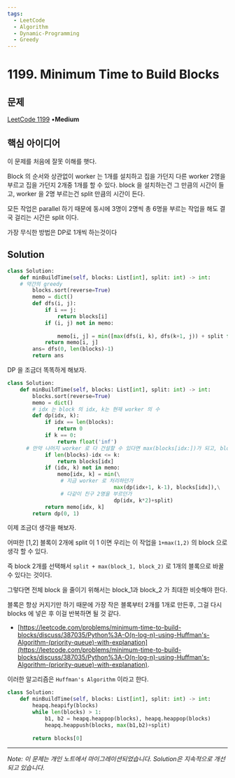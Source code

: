 ```yaml
---
tags:
  - LeetCode
  - Algorithm
  - Dynamic-Programming
  - Greedy
---
```


# 1199. Minimum Time to Build Blocks

## 문제

[LeetCode 1199](https://leetcode.com/problems/minimum-time-to-build-blocks/) •**Medium**

## 핵심 아이디어

이 문제를 처음에 잘못 이해를 햇다.

Block 의 순서와 상관없이 worker 는 1개를 설치하고 집을 가던지 다른 worker 2명을 부르고 집을 가던지 2개중 1개를 할 수 있다. block 을 설치하는건 그 만큼의 시간이 들고, worker 을 2명 부르는건 split 만큼의 시간이 든다.

모든 작업은 parallel 하기 때문에 동시에 3명이 2명씩 총 6명을 부르는 작업을 해도 결국 걸리는 시간은 split 이다.

가장 무식한 방법은 DP로 1개씩 하는것이다

## Solution

```python
class Solution:
    def minBuildTime(self, blocks: List[int], split: int) -> int:
    # 약간의 greedy 
        blocks.sort(reverse=True)
        memo = dict()
        def dfs(i, j):
            if i == j:
                return blocks[i]
            if (i, j) not in memo:
        
                memo[i, j] = min([max(dfs(i, k), dfs(k+1, j)) + split for k in range(i, j)])
            return memo[i, j]
        ans= dfs(0, len(blocks)-1)
        return ans
```

DP 을 조금더 똑똑하게 해보자.

```python
class Solution:
    def minBuildTime(self, blocks: List[int], split: int) -> int:
        blocks.sort(reverse=True)
        memo = dict()
        # idx 는 block 의 idx, k는 현재 worker 의 수
        def dp(idx, k):
            if idx == len(blocks):
                return 0
            if k == 0:
                return float('inf')
      # 만약 나머지 worker 로 다 건설할 수 있다면 max(blocks[idx:])가 되고, blocks[idx]
            if len(blocks)-idx <= k:
                return blocks[idx]
            if (idx, k) not in memo:
                memo[idx, k] = min(\
                 # 지금 worker 로 처리하던가
                                  max(dp(idx+1, k-1), blocks[idx]),\
                 # 다같이 친구 2명을 부르던가
                                  dp(idx, k*2)+split)
            return memo[idx, k]
        return dp(0, 1)
```

이제 조금더 생각을 해보자.

어떠한 [1,2] 블록이 2개에 split 이 1 이면 우리는 이 작업을 `1+max(1,2)` 의 block 으로 생각 할 수 있다.

즉 block 2개를 선택해서 `split + max(block_1, block_2)` 로 1개의 블록으로 바꿀 수 있다는 것이다.

그렇다면 전체 block 을 줄이기 위해서는 block_1과 block_2 가 최대한 비슷해야 한다.

블록은 항상 커지기만 하기 때문에 가장 작은 블록부터 2개를 1개로 만든후, 그걸 다시 blocks 에 넣은 후 이걸 반복하면 될 것 같다.

- [https://leetcode.com/problems/minimum-time-to-build-blocks/discuss/387035/Python%3A-O(n-log-n)-using-Huffman's-Algorithm-(priority-queue)-with-explanation](https://leetcode.com/problems/minimum-time-to-build-blocks/discuss/387035/Python%3A-O(n-log-n)-using-Huffman's-Algorithm-(priority-queue)-with-explanation).

이러한 알고리즘은 `Huffman's Algorithm` 이라고 한다.

```python
class Solution:
    def minBuildTime(self, blocks: List[int], split: int) -> int:
        heapq.heapify(blocks)
        while len(blocks) > 1:
            b1, b2 = heapq.heappop(blocks), heapq.heappop(blocks)
            heapq.heappush(blocks, max(b1,b2)+split)
            
        return blocks[0]
```

---

*Note: 이 문제는 개인 노트에서 마이그레이션되었습니다. Solution은 지속적으로 개선되고 있습니다.*
